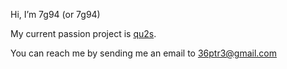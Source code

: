 Hi, I’m 7g94 (or 7g94)

My current passion project is [qu2s](https://github.com/dev-7g94/qu2s).

You can reach me by sending me an email to 36ptr3@gmail.com
